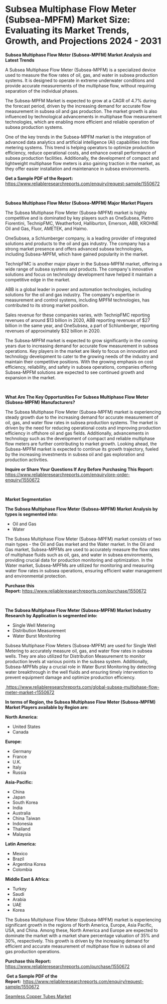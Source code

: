 <p><h1>Subsea Multiphase Flow Meter (Subsea-MPFM) Market Size: Evaluating its Market Trends, Growth, and Projections 2024 - 2031</h1></p><p><strong>Subsea Multiphase Flow Meter (Subsea-MPFM) Market Analysis and Latest Trends</strong></p>
<p><p>A Subsea Multiphase Flow Meter (Subsea-MPFM) is a specialized device used to measure the flow rates of oil, gas, and water in subsea production systems. It is designed to operate in extreme underwater conditions and provide accurate measurements of the multiphase flow, without requiring separation of the individual phases.</p><p>The Subsea-MPFM Market is expected to grow at a CAGR of 4.7% during the forecast period, driven by the increasing demand for accurate flow measurement in subsea oil and gas production. The market growth is also influenced by technological advancements in multiphase flow measurement technologies, which are enabling more efficient and reliable operation of subsea production systems.</p><p>One of the key trends in the Subsea-MPFM market is the integration of advanced data analytics and artificial intelligence (AI) capabilities into flow metering systems. This trend is helping operators to optimize production efficiency, reduce operational costs, and enhance overall performance of subsea production facilities. Additionally, the development of compact and lightweight multiphase flow meters is also gaining traction in the market, as they offer easier installation and maintenance in subsea environments.</p></p>
<p><strong>Get a Sample PDF of the Report:&nbsp;</strong> <a href="https://www.reliableresearchreports.com/enquiry/request-sample/1550672">https://www.reliableresearchreports.com/enquiry/request-sample/1550672</a></p>
<p>&nbsp;</p>
<p><strong>Subsea Multiphase Flow Meter (Subsea-MPFM) Major Market Players</strong></p>
<p><p>The Subsea Multiphase Flow Meter (Subsea-MPFM) market is highly competitive and is dominated by key players such as OneSubsea, Pietro Fiorentini, TechnipFMC, Weatherford, Halliburton, Emerson, ABB, KROHNE Oil and Gas, Fluor, AMETEK, and Haimo.</p><p>OneSubsea, a Schlumberger company, is a leading provider of integrated solutions and products to the oil and gas industry. The company has a strong market presence and offers advanced subsea technologies, including Subsea-MPFM, which have gained popularity in the market.</p><p>TechnipFMC is another major player in the Subsea-MPFM market, offering a wide range of subsea systems and products. The company's innovative solutions and focus on technology development have helped it maintain a competitive edge in the market.</p><p>ABB is a global leader in power and automation technologies, including solutions for the oil and gas industry. The company's expertise in measurement and control systems, including MPFM technologies, has contributed to its strong market position.</p><p>Sales revenue for these companies varies, with TechnipFMC reporting revenues of around $13 billion in 2020, ABB reporting revenues of $27 billion in the same year, and OneSubsea, a part of Schlumberger, reporting revenues of approximately $32 billion in 2020.</p><p>The Subsea-MPFM market is expected to grow significantly in the coming years due to increasing demand for accurate flow measurement in subsea operations. Key players in the market are likely to focus on innovation and technology development to cater to the growing needs of the industry and maintain their competitive positions. With the growing emphasis on cost efficiency, reliability, and safety in subsea operations, companies offering Subsea-MPFM solutions are expected to see continued growth and expansion in the market.</p></p>
<p>&nbsp;</p>
<p><strong>What Are The Key Opportunities For Subsea Multiphase Flow Meter (Subsea-MPFM) Manufacturers?</strong></p>
<p><p>The Subsea Multiphase Flow Meter (Subsea-MPFM) market is experiencing steady growth due to the increasing demand for accurate measurement of oil, gas, and water flow rates in subsea production systems. The market is driven by the need for reducing operational costs and improving production efficiency in offshore oil and gas fields. Additionally, advancements in technology such as the development of compact and reliable multiphase flow meters are further contributing to market growth. Looking ahead, the Subsea-MPFM market is expected to continue its growth trajectory, fueled by the increasing investments in subsea oil and gas exploration and production activities.</p></p>
<p><strong>Inquire or Share Your Questions If Any Before Purchasing This Report:</strong> <a href="https://www.reliableresearchreports.com/enquiry/pre-order-enquiry/1550672">https://www.reliableresearchreports.com/enquiry/pre-order-enquiry/1550672</a></p>
<p>&nbsp;</p>
<p><strong>Market Segmentation</strong></p>
<p><strong>The Subsea Multiphase Flow Meter (Subsea-MPFM) Market Analysis by types is segmented into:</strong></p>
<p><ul><li>Oil and Gas</li><li>Water</li></ul></p>
<p><p>The Subsea Multiphase Flow Meter (Subsea-MPFM) market consists of two main types - the Oil and Gas market and the Water market. In the Oil and Gas market, Subsea-MPFMs are used to accurately measure the flow rates of multiphase fluids such as oil, gas, and water in subsea environments, providing crucial data for production monitoring and optimization. In the Water market, Subsea-MPFMs are utilized for monitoring and measuring water flow rates in subsea operations, ensuring efficient water management and environmental protection.</p></p>
<p><strong>Purchase this Report:&nbsp;</strong><a href="https://www.reliableresearchreports.com/purchase/1550672">https://www.reliableresearchreports.com/purchase/1550672</a></p>
<p>&nbsp;</p>
<p><strong>The Subsea Multiphase Flow Meter (Subsea-MPFM) Market Industry Research by Application is segmented into:</strong></p>
<p><ul><li>Single Well Metering</li><li>Distribution Measurement</li><li>Water Burst Monitoring</li></ul></p>
<p><p>Subsea Multiphase Flow Meters (Subsea-MPFM) are used for Single Well Metering to accurately measure oil, gas, and water flow rates in subsea wells. They are also utilized for Distribution Measurement to monitor production levels at various points in the subsea system. Additionally, Subsea-MPFMs play a crucial role in Water Burst Monitoring by detecting water breakthrough in the well fluids and ensuring timely intervention to prevent equipment damage and optimize production efficiency.</p></p>
<p><a href="https://www.reliableresearchreports.com/global-subsea-multiphase-flow-meter-market-r1550672">&nbsp;https://www.reliableresearchreports.com/global-subsea-multiphase-flow-meter-market-r1550672</a></p>
<p><strong>In terms of Region, the Subsea Multiphase Flow Meter (Subsea-MPFM) Market Players available by Region are:</strong></p>
<p>
    <p> <strong> North America: </strong>
        <ul>
            <li>United States</li>
            <li>Canada</li>
        </ul>
        </p> 
    <p> <strong> Europe: </strong>
        <ul>
            <li>Germany</li>
            <li>France</li>
            <li>U.K.</li>
            <li>Italy</li>
            <li>Russia</li>
        </ul>
        </p> 
    <p> <strong> Asia-Pacific: </strong>
        <ul>
            <li>China</li>
            <li>Japan</li>
            <li>South Korea</li>
            <li>India</li>
            <li>Australia</li>
            <li>China Taiwan</li>
            <li>Indonesia</li>
            <li>Thailand</li>
            <li>Malaysia</li>
        </ul>
        </p> 
    <p> <strong> Latin America: </strong>
        <ul>
            <li>Mexico</li>
            <li>Brazil</li>
            <li>Argentina Korea</li>
            <li>Colombia</li>
        </ul>
        </p> 
    <p> <strong> Middle East & Africa: </strong>
        <ul>
            <li>Turkey</li>
            <li>Saudi</li>
            <li>Arabia</li>
            <li>UAE</li>
            <li>Korea</li>
        </ul>
    </p>
    </p>
<p><p>The Subsea Multiphase Flow Meter (Subsea-MPFM) market is experiencing significant growth in the regions of North America, Europe, Asia Pacific, USA, and China. Among these, North America and Europe are expected to dominate the market with a market share percentage valuation of 35% and 30%, respectively. This growth is driven by the increasing demand for efficient and accurate measurement of multiphase flow in subsea oil and gas production operations.</p></p>
<p><strong>Purchase this Report: </strong><a href="https://www.reliableresearchreports.com/purchase/1550672">https://www.reliableresearchreports.com/purchase/1550672</a></p>
<p>&nbsp;<strong>Get a Sample PDF of the Report:&nbsp;&nbsp;</strong><a href="https://www.reliableresearchreports.com/enquiry/request-sample/1550672">https://www.reliableresearchreports.com/enquiry/request-sample/1550672</a></p>
<p><strong></strong></p>
<p><p><a href="https://issuu.com/reportprime-2/docs/seamless-copper-tubes-market-size-2030.pptx">Seamless Copper Tubes Market</a></p></p>